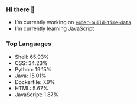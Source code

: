 ### Hi there 👋

<!--
**Robert-96/Robert-96** is a ✨ _special_ ✨ repository because its `README.md` (this file) appears on your GitHub profile.

Here are some ideas to get you started:

- 🔭 I’m currently working on ...
- 🌱 I’m currently learning ...
- 👯 I’m looking to collaborate on ...
- 🤔 I’m looking for help with ...
- 💬 Ask me about ...
- 📫 How to reach me: ...
- 😄 Pronouns: ...
- ⚡ Fun fact: ...
-->

- I’m currently working on [`ember-build-time-data`](https://github.com/Robert-96/ember-build-time-data)
- I’m currently learning JavaScript

### Top Languages

* Shell: 65.93%
* CSS: 34.23%
* Python: 19.15%
* Java: 15.01%
* Dockerfile: 7.9%
* HTML: 5.67%
* JavaScript: 1.87%

